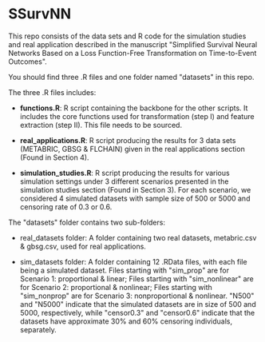 # SSurvNN

This repo consists of the data sets and R code for the simulation studies and real application described in the manuscript "Simplified Survival Neural Networks Based on a Loss Function-Free
Transformation on Time-to-Event Outcomes".

You should find three .R files and one folder named "datasets" in this repo. 

The three .R files includes:

- **functions.R**: R script containing the backbone for the other scripts. It includes the core functions used for transformation (step I) and feature extraction (step II). This file needs to be sourced.

- **real_applications.R**: R script producing the results for 3 data sets (METABRIC, GBSG & FLCHAIN) given in the real applications section (Found in Section 4).

- **simulation_studies.R**: R script producing the results for various simulation settings under 3 different scenarios presented in the simulation studies section (Found in Section 3). For each scenario, we considered 4 simulated datasets with sample size of 500 or 5000 and censoring rate of 0.3 or 0.6.

The "datasets" folder contains two sub-folders:

- real_datasets folder: A folder containing two real datasets, metabric.csv & gbsg.csv, used for real applications.

- sim_datasets folder: A folder containing 12 .RData files, with each file being a simulated dataset. Files starting with "sim_prop" are for Scenario 1: proportional & linear; Files starting with "sim_nonlinear" are for Scenario 2: proportional & nonlinear; Files starting with "sim_nonprop" are for Scenario 3: nonproportional & nonlinear. "N500" and "N5000" indicate that the simulated datasets are in size of 500 and 5000, respectively, while "censor0.3" and "censor0.6" indicate that the datasets have approximate 30% and 60% censoring individuals, separately.
